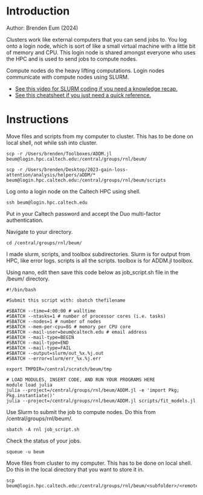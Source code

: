 # Introduction

Author: Brenden Eum (2024)

Clusters work like external computers that you can send jobs to. You log onto a login node, which is sort of like a small virtual machine with a little bit of memory and CPU. This login node is shared amongst everyone who uses the HPC and is used to send jobs to compute nodes. 

Compute nodes do the heavy lifting computations. Login nodes communicate with compute nodes using SLURM. 
- [See this video for SLURM coding if you need a knowledge recap.](https://www.youtube.com/watch?v=U42qlYkzP9k) 
- [See this cheatsheet if you just need a quick reference.](https://slurm.schedmd.com/pdfs/summary.pdf)

# Instructions

Move files and scripts from my computer to cluster. This has to be done on local shell, not while ssh into cluster.

```
scp -r /Users/brenden/Toolboxes/ADDM.jl beum@login.hpc.caltech.edu:/central/groups/rnl/beum/

scp -r /Users/brenden/Desktop/2023-gain-loss-attention/analysis/helpers/aDDM/* beum@login.hpc.caltech.edu:/central/groups/rnl/beum/scripts
```

Log onto a login node on the Caltech HPC using shell.

```
ssh beum@login.hpc.caltech.edu
```

Put in your Caltech password and accept the Duo multi-factor authentication.

Navigate to your directory.

```
cd /central/groups/rnl/beum/
```

I made slurm, scripts, and toolbox subdirectories. Slurm is for output from HPC, like error logs. scripts is all the scripts. toolbox is for ADDM.jl toolbox.

Using nano, edit then save this code below as job_script.sh file in the /beum/ directory.

```
#!/bin/bash

#Submit this script with: sbatch thefilename

#SBATCH --time=4:00:00 # walltime
#SBATCH --ntasks=1 # number of processor cores (i.e. tasks)
#SBATCH --nodes=1 # number of nodes
#SBATCH --mem-per-cpu=8G # memory per CPU core
#SBATCH --mail-user=beum@caltech.edu # email address
#SBATCH --mail-type=BEGIN
#SBATCH --mail-type=END
#SBATCH --mail-type=FAIL
#SBATCH --output=slurm/out_%x.%j.out
#SBATCH --error=slurm/err_%x.%j.err

export TMPDIR=/central/scratch/beum/tmp

# LOAD MODULES, INSERT CODE, AND RUN YOUR PROGRAMS HERE
module load julia
julia --project=/central/groups/rnl/beum/ADDM.jl -e 'import Pkg; Pkg.instantiate()'
julia --project=/central/groups/rnl/beum/ADDM.jl scripts/fit_models.jl
```

Use Slurm to submit the job to compute nodes. Do this from /central/groups/rnl/beum/.

```
sbatch -A rnl job_script.sh
```

Check the status of your jobs.

```
squeue -u beum
```

Move files from cluster to my computer. This has to be done on local shell. Do this in the local directory that you want to store it in.

```
scp beum@login.hpc.caltech.edu:/central/groups/rnl/beum/<subfolder>/<remote_filename>
```